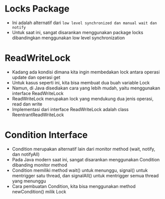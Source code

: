 # Locks Package

- Ini adalah alternatif dari `low level synchronized dan manual wait dan notify`
- Untuk saat ini, sangat disarankan menggunakan package locks dibandingkan menggunakan low level synchronization

# ReadWriteLock

- Kadang ada kondisi dimana kita ingin membedakan lock antara operasi update dan operasi get
- Untuk kasus seperti ini, kita bisa membuat dua buah variable Lock
- Namun, di Java disediakan cara yang lebih mudah, yaitu menggunakan interface ReadWriteLock
- ReadWriteLock merupakan lock yang mendukung dua jenis operasi, read dan write
- Implementasi dari interface ReadWriteLock adalah class ReentrantReadWriteLock

# Condition Interface

- Condition merupakan alternatif lain dari monitor method (wait, notify, dan notifyAll)
- Pada Java modern saat ini, sangat disarankan menggunakan Condition dibanding monitor method
- Condition memiliki method wait() untuk menunggu, signal() untuk mentrigger satu thread, dan signalAll() untuk mentrigger semua thread yang menunggu
- Cara pembuatan Condition, kita bisa menggunakan method newCondition() milik Lock